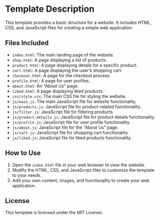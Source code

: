 # Template Description

This template provides a basic structure for a website. It includes HTML, CSS, and JavaScript files for creating a simple web application.

## Files Included

- `index.html`: The main landing page of the website.
- `shop.html`: A page displaying a list of products.
- `product.html`: A page displaying details for a specific product.
- `cart.html`: A page displaying the user's shopping cart.
- `checkout.html`: A page for the checkout process.
- `profile.html`: A page for user profiles.
- `about.html`: An "About Us" page.
- `liked.html`: A page displaying liked products.
- `css/style.css`: The main CSS file for styling the website.
- `js/main.js`: The main JavaScript file for website functionality.
- `js/products.js`: JavaScript file for product-related functionality.
- `js/filter.js`: JavaScript file for filtering products.
- `js/product-details.js`: JavaScript file for product details functionality.
- `js/profile.js`: JavaScript file for user profile functionality.
- `js/about.js`: JavaScript file for the "About Us" page.
- `js/cart.js`: JavaScript file for shopping cart functionality.
- `js/liked.js`: JavaScript file for liked products functionality.

## How to Use

1.  Open the `index.html` file in your web browser to view the website.
2.  Modify the HTML, CSS, and JavaScript files to customize the template to your needs.
3.  Add your own content, images, and functionality to create your web application.

## License

This template is licensed under the MIT License.
